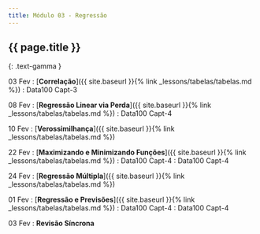 ```yaml
---
title: Módulo 03 - Regressão
---
```


## {{ page.title }}
{: .text-gamma }

03 Fev
: [**Correlação**]({{ site.baseurl }}{% link _lessons/tabelas/tabelas.md %})
  : Data100 Capt-3

08 Fev
: [**Regressão Linear via Perda**]({{ site.baseurl }}{% link _lessons/tabelas/tabelas.md %})
  : Data100 Capt-4

10 Fev
: [**Verossimilhança**]({{ site.baseurl }}{% link _lessons/tabelas/tabelas.md %})

22 Fev
: [**Maximizando e Minimizando Funções**]({{ site.baseurl }}{% link _lessons/tabelas/tabelas.md %})
  : Data100 Capt-4 : Data100 Capt-4

24 Fev
: [**Regressão Múltipla**]({{ site.baseurl }}{% link _lessons/tabelas/tabelas.md %})

01 Fev
: [**Regressão e Previsões**]({{ site.baseurl }}{% link _lessons/tabelas/tabelas.md %})
  : Data100 Capt-4 : Data100 Capt-4

03 Fev
: **Revisão Síncrona**
